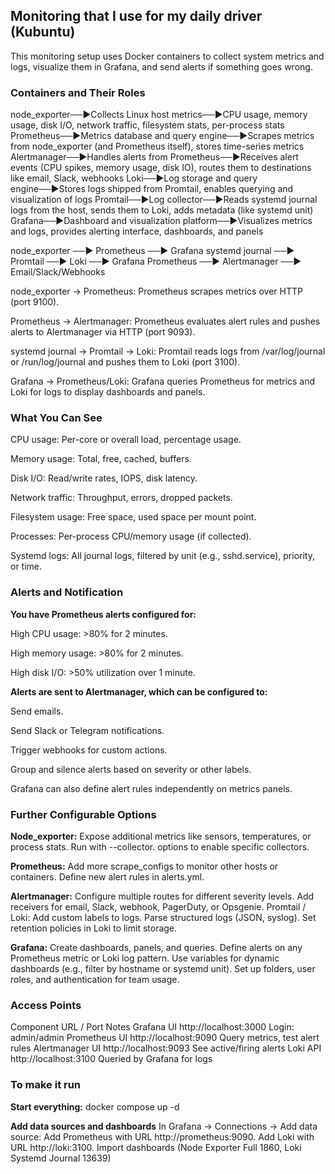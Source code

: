 
## **Monitoring that I use for my daily driver (Kubuntu)** ##
This monitoring setup uses Docker containers to collect system metrics and logs, visualize them in Grafana, and send alerts if something goes wrong.

### **Containers and Their Roles** ###
node_exporter──►Collects Linux host metrics──►CPU usage, memory usage, disk I/O, network traffic, filesystem stats, per-process stats
Prometheus──►Metrics database and query engine──►Scrapes metrics from node_exporter (and Prometheus itself), stores time-series metrics
Alertmanager──►Handles alerts from Prometheus──►Receives alert events (CPU spikes, memory usage, disk IO), routes them to destinations like email, Slack, webhooks
Loki──►Log storage and query engine──►Stores logs shipped from Promtail, enables querying and visualization of logs
Promtail──►Log collector──►Reads systemd journal logs from the host, sends them to Loki, adds metadata (like systemd unit)
Grafana──►Dashboard and visualization platform──►Visualizes metrics and logs, provides alerting interface, dashboards, and panels

node_exporter ──► Prometheus ──► Grafana
systemd journal ──► Promtail ──► Loki ──► Grafana
Prometheus ──► Alertmanager ──► Email/Slack/Webhooks

node_exporter → Prometheus: Prometheus scrapes metrics over HTTP (port 9100).

Prometheus → Alertmanager: Prometheus evaluates alert rules and pushes alerts to Alertmanager via HTTP (port 9093).

systemd journal → Promtail → Loki: Promtail reads logs from /var/log/journal or /run/log/journal and pushes them to Loki (port 3100).

Grafana → Prometheus/Loki: Grafana queries Prometheus for metrics and Loki for logs to display dashboards and panels.

### **What You Can See** ###

CPU usage: Per-core or overall load, percentage usage.

Memory usage: Total, free, cached, buffers.

Disk I/O: Read/write rates, IOPS, disk latency.

Network traffic: Throughput, errors, dropped packets.

Filesystem usage: Free space, used space per mount point.

Processes: Per-process CPU/memory usage (if collected).

Systemd logs: All journal logs, filtered by unit (e.g., sshd.service), priority, or time.


### **Alerts and Notification** ###

**You have Prometheus alerts configured for:**

High CPU usage: >80% for 2 minutes.

High memory usage: >80% for 2 minutes.

High disk I/O: >50% utilization over 1 minute.

**Alerts are sent to Alertmanager, which can be configured to:**

Send emails.

Send Slack or Telegram notifications.

Trigger webhooks for custom actions.

Group and silence alerts based on severity or other labels.

Grafana can also define alert rules independently on metrics panels.



### **Further Configurable Options** ###

**Node_exporter:**
Expose additional metrics like sensors, temperatures, or process stats.
Run with --collector.<name> options to enable specific collectors.

**Prometheus:**
Add more scrape_configs to monitor other hosts or containers.
Define new alert rules in alerts.yml.

**Alertmanager:**
Configure multiple routes for different severity levels.
Add receivers for email, Slack, webhook, PagerDuty, or Opsgenie.
Promtail / Loki:
Add custom labels to logs.
Parse structured logs (JSON, syslog).
Set retention policies in Loki to limit storage.

**Grafana:**
Create dashboards, panels, and queries.
Define alerts on any Prometheus metric or Loki log pattern.
Use variables for dynamic dashboards (e.g., filter by hostname or systemd unit).
Set up folders, user roles, and authentication for team usage.


### **Access Points** ###
Component	URL / Port	Notes
Grafana UI	http://localhost:3000	Login: admin/admin
Prometheus UI	http://localhost:9090	Query metrics, test alert rules
Alertmanager UI	http://localhost:9093	See active/firing alerts
Loki API	http://localhost:3100	Queried by Grafana for logs

### **To make it run** ###

**Start everything:**
docker compose up -d

**Add data sources and dashboards**
In Grafana → Connections → Add data source:
Add Prometheus with URL http://prometheus:9090.
Add Loki with URL http://loki:3100.
Import dashboards (Node Exporter Full 1860, Loki Systemd Journal 13639)
